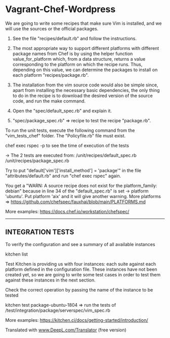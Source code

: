 # Vagrant-Chef-Wordpress
We are going to write some recipes that make sure Vim is installed, and we will use the sources or the official packages.


1) See the file "recipes/default.rb" and follow the instructions.

2) The most appropriate way to support different platforms with different package names from Chef is by using the helper function value_for_platform which, from a data structure, returns a value corresponding to the platform on which the recipe runs. Thus, depending on this value, we can determine the packages to install on each platform "recipes/package.rb".

3) The installation from the vim source code would also be simple since, apart from installing the necessary basic dependencies, the only thing to do in the recipe is to download the desired version of the source code, and run the make command.

4) Open the "spec/default_spec.rb" and explain it.

5) "spec/package_spec.rb" => recipe to test the recipe "package.rb".




To run the unit tests, execute the following command from the "vim_tests_chef" folder. The "Policyfile.rb" file must exist.

chef exec rspec -p to see the time of execution of the tests

-> The 2 tests are executed from:
/unit/recipes/default_spec.rb
/unit/recipes/package_spec.rb

Try to put "default['vim']['install_method'] = 'package'" in the file "attributes/default.rb" and run "chef exec rspec" again.

You get a "WARN: A source recipe does not exist for the platform_family: debian" because in line 34 of the "default_spec.rb" is set -> platform 'ubuntu'.
Put platform 'aix' and it will give another warning.
More platforms => https://github.com/chefspec/fauxhai/blob/main/PLATFORMS.md

More examples: https://docs.chef.io/workstation/chefspec/

----------------------------------------------------
INTEGRATION TESTS
-------------------------------------------------------
To verify the configuration and see a summary of all available instances 

kitchen list

Test Kitchen is providing us with four instances: each suite against each platform defined in the configuration file. These instances have not been created yet, so we are going to write some test cases in order to test them against these instances in the next section.

Check the correct operation by passing the name of the instance to be tested

kitchen test package-ubuntu-1804 => run the tests of /test/integration/package/serverspec/vim_spec.rb

More examples: https://kitchen.ci/docs/getting-started/introduction/

Translated with www.DeepL.com/Translator (free version)